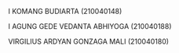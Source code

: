 

I KOMANG BUDIARTA (210040148)

I AGUNG GEDE VEDANTA ABHIYOGA (210040188)

VIRGILIUS ARDYAN GONZAGA MALI (210040180)
